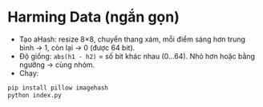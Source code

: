 # Harming Data (ngắn gọn)

- Tạo aHash: resize 8×8, chuyển thang xám, mỗi điểm sáng hơn trung bình → 1, còn lại → 0 (được 64 bit).
- Độ giống: `abs(h1 - h2)` = số bit khác nhau (0…64). Nhỏ hơn hoặc bằng ngưỡng → cùng nhóm.
- Chạy:
```bash
pip install pillow imagehash
python index.py
```